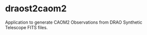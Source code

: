 # draost2caom2
Application to generate CAOM2 Observations from DRAO Synthetic Telescope FITS files.
